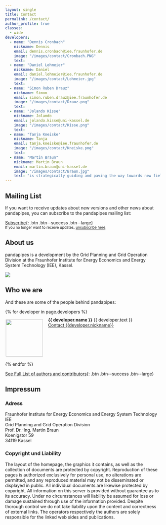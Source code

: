 ```yaml
---
layout: single
title: Contact
permalink: /contact/
author_profile: true
classes:
  - wide
developers:
  - name: "Dennis Cronbach"
    nickname: Dennis
    email: dennis.cronbach@iee.fraunhofer.de
    image: "/images/contact/Cronbach.PNG"
    text: 
  - name: "Daniel Lohmeier"
    nickname: Daniel
    email: daniel.lohmeier@iee.fraunhofer.de
    image: "/images/contact/Lohmeier.jpg"
    text: 
  - name: "Simon Ruben Drauz"
    nickname: Simon
    email: simon.ruben.drauz@iee.fraunhofer.de
    image: "/images/contact/Drauz.png"
    text: 
  - name: "Jolando Kisse"
    nickname: Jolando
    email: jolando.kisse@uni-kassel.de
    image: "/images/contact/Kisse.png"
    text: 
  - name: "Tanja Kneiske"
    nickname: Tanja
    email: tanja.kneiske@iee.fraunhofer.de
    image: "/images/contact/Kneiske.png"
    text: 
  - name: "Martin Braun"
    nickname: Martin Braun
    email: martin.braun@uni-kassel.de
    image: "/images/contact/Braun.jpg"
    text: "is strategically guiding and paving the way towards new fields of application."    
---
```

<p></p>

## Mailing List <a name="list"></a>
If you want to receive updates about new versions and other news about pandapipes, you can subscribe to the pandapipes mailing list:

[<i class='fas fa-envelope'></i> Subscribe](mailto:sympa@fraunhofer.de?subject=subscribe%20pandapower){: .btn .btn--success .btn--large}<br>
<small>If you no longer want to receive updates, <a href="mailto:sympa@fraunhofer.de?subject=unsubscribe%20pandapipes">unsubscribe here</a>.</small>

## About us

pandapipes is a development by the Grid Planning and Grid Operation Division at the Fraunhofer Institute for Energy Economics and Energy System Technology (IEE), Kassel.


[<img src="https://www.uni-kassel.de/eecs/fileadmin/datas/fb16/Fachgebiete/energiemanagement/iee.png">](https://www.iee.fraunhofer.de/en.html)


## Who we are

And these are some of the people behind pandapipes:

<div class="authors">
  {% for developer in page.developers %}
    <p>
    <img style="padding:2px 2px 2px 2px;  margin-right: 15px" src="{{ developer.image | relative_url }}" width="120" align="left"/> 
    <span style="margin-top: -5px; display:inline-block; max-width:500px;">
        <b>{{ developer.name }}</b> {{ developer.text }} <br>
        <a href="mailto:{{developer.email}}">Contact {{developer.nickname}}</a> 
    </span>
    <BR CLEAR="left"/> 
    </p>
  {% endfor %}
</div>

[See Full List of authors and contributors](https://pandapipes.readthedocs.io/en/latest/about/authors.html){: .btn .btn--success .btn--large}

## Impressum

### Adress

Fraunhofer Institute for Energy Economics and Energy System Technology IEE<br>
Grid Planning and Grid Operation Division<br>
Prof. Dr.-Ing. Martin Braun<br>
Koenigstor 59<br>
34119 Kassel<br>

### Copyright und Liability 

The layout of the homepage, the graphics it contains, as well as the collection of documents are protected by copyright. Reproduction of these pages is authorized exclusively for personal use, no alterations are permitted, and any reproduced material may not be disseminated or displayed in public. All individual documents are likewise protected by copyright. All information on this server is provided without guarantee as to its accuracy. Under no circumstances will liability be assumed for loss or damage sustained through use of the information provided. Despite thorough control we do not take liability upon the content and correctness of external links. The operators respectively the authors are solely responsible for the linked web sides and publications. 
